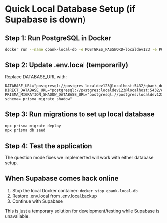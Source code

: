 # Quick Local Database Setup (if Supabase is down)

## Step 1: Run PostgreSQL in Docker
```bash
docker run --name qbank-local-db -e POSTGRES_PASSWORD=localdev123 -e POSTGRES_DB=qbank_dev -p 5432:5432 -d postgres:15
```

## Step 2: Update .env.local (temporarily)
Replace DATABASE_URL with:
```
DATABASE_URL="postgresql://postgres:localdev123@localhost:5432/qbank_dev"
DIRECT_DATABASE_URL="postgresql://postgres:localdev123@localhost:5432/qbank_dev"
PRISMA_MIGRATION_SHADOW_DATABASE_URL="postgresql://postgres:localdev123@localhost:5432/qbank_dev?schema=_prisma_migrate_shadow"
```

## Step 3: Run migrations to set up local database
```bash
npx prisma migrate deploy
npx prisma db seed
```

## Step 4: Test the application
The question mode fixes we implemented will work with either database setup.

## When Supabase comes back online
1. Stop the local Docker container: `docker stop qbank-local-db`
2. Restore .env.local from .env.local.backup
3. Continue with Supabase

This is just a temporary solution for development/testing while Supabase is unavailable.